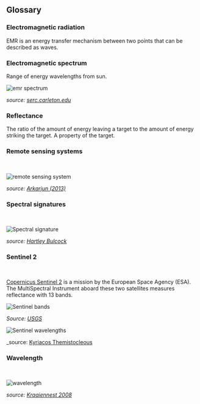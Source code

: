 ## Glossary  

### Electromagnetic radiation  

EMR is an energy transfer mechanism between two points that can be described as waves.     

### Electromagnetic spectrum  

Range of energy wavelengths from sun.

![emr spectrum](https://d32ogoqmya1dw8.cloudfront.net/images/integrate/teaching_materials/energy_sustain/student_materials/1401300513.jpg)  

_source:_ [_serc.carleton.edu_](https://serc.carleton.edu/integrate/teaching_materials/energy_sustain/student_materials/thermal_energy_.html)

### Reflectance  

The ratio of the amount of energy leaving a target to the amount of energy striking the target. A property of the target.  

### Remote sensing systems  
<br>

![remote sensing system](https://upload.wikimedia.org/wikipedia/commons/6/61/Remote_Sensing_Illustration.jpg)  

_source: [Arkarjun (2013)](https://commons.wikimedia.org/wiki/User:Arkarjun1)_

### Spectral signatures
<br>  

![Spectral signature](https://www.researchgate.net/profile/Hartley-Bulcock/publication/228781235/figure/fig1/AS:300782042796038@1448723435559/Reflectance-spectra-of-different-types-of-green-vegetation-compared-to-a-spectral.png)  

_source:_ [_Hartley Bulcock_](https://www.researchgate.net/figure/Reflectance-spectra-of-different-types-of-green-vegetation-compared-to-a-spectral_fig1_228781235)

### Sentinel 2   
<br>  

[Copernicus Sentinel 2](https://sentinel.esa.int/web/sentinel/missions/sentinel-2) is a mission by the European Space Agency (ESA). The MultiSpectral Instrument aboard these two satellites measures reflectance with 13 bands.

![Sentinel bands](https://landsat.gsfc.nasa.gov/wp-content/uploads/2015/06/Landsat.v.Sentinel-2.png)  

_Source:_ [_USGS_](https://www.usgs.gov/centers/eros/science/usgs-eros-archive-sentinel-2-comparison-sentinel-2-and-landsat)

![Sentinel wavelengths](https://www.researchgate.net/profile/Kyriacos-Themistocleous/publication/343719643/figure/tbl1/AS:925869363183626@1597755866617/Wavelengths-of-Sentinel-2-bands.png)  

_source: [Kyriacos Themistocleous](https://www.researchgate.net/figure/Wavelengths-of-Sentinel-2-bands_tbl1_343719643)  

### Wavelength
<br>  

![wavelength](https://upload.wikimedia.org/wikipedia/commons/8/84/Sine_wave_amplitude.svg)  

_source: [Kraaiennest 2008](https://upload.wikimedia.org/wikipedia/commons/8/84/Sine_wave_amplitude.svg)_
